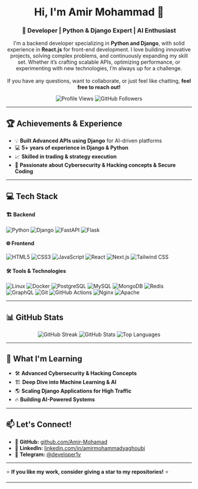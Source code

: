 <!-- Profile Header -->
<h1 align="center">Hi, I'm Amir Mohammad 👋</h1>
<h3 align="center">🚀 Developer | Python & Django Expert | AI Enthusiast</h3>

<p align="center">
  I'm a backend developer specializing in <strong>Python and Django</strong>, with solid experience in <strong>React.js</strong> for front-end development. I love building innovative projects, solving complex problems, and continuously expanding my skill set. Whether it’s crafting scalable APIs, optimizing performance, or experimenting with new technologies, I’m always up for a challenge.  
  <br><br>
  If you have any questions, want to collaborate, or just feel like chatting, <strong>feel free to reach out!</strong>
</p>

<!-- Profile Stats & Badges -->
<p align="center">
  <img src="https://komarev.com/ghpvc/?username=Amir-Mohamad&label=Profile%20Views&color=0e75b6&style=flat" alt="Profile Views" />
  <img src="https://img.shields.io/github/followers/Amir-Mohamad?label=Followers&style=social" alt="GitHub Followers">
</p>

---

## 🏆 Achievements & Experience
- 💡 **Built Advanced APIs using Django** for AI-driven platforms  
- 💻 **5+ years of experience in Django & Python**  
- 📈 **Skilled in trading & strategy execution**  
- 🎯 **Passionate about Cybersecurity & Hacking concepts & Secure Coding**  

---

## 💻 Tech Stack

#### 🏗 **Backend**  
![Python](https://img.shields.io/badge/Python-3776AB?style=for-the-badge&logo=python&logoColor=white) ![Django](https://img.shields.io/badge/Django-092E20?style=for-the-badge&logo=django&logoColor=white) ![FastAPI](https://img.shields.io/badge/FastAPI-009688?style=for-the-badge&logo=fastapi&logoColor=white) ![Flask](https://img.shields.io/badge/Flask-000000?style=for-the-badge&logo=flask&logoColor=white)  

#### 🌐 **Frontend**  
![HTML5](https://img.shields.io/badge/HTML5-E34F26?style=for-the-badge&logo=html5&logoColor=white) ![CSS3](https://img.shields.io/badge/CSS3-1572B6?style=for-the-badge&logo=css3&logoColor=white) ![JavaScript](https://img.shields.io/badge/JavaScript-F7DF1E?style=for-the-badge&logo=javascript&logoColor=black) ![React](https://img.shields.io/badge/React-61DAFB?style=for-the-badge&logo=react&logoColor=black) ![Next.js](https://img.shields.io/badge/Next.js-000000?style=for-the-badge&logo=nextdotjs&logoColor=white) ![Tailwind CSS](https://img.shields.io/badge/Tailwind%20CSS-06B6D4?style=for-the-badge&logo=tailwindcss&logoColor=white)  

#### 🛠 **Tools & Technologies**  
![Linux](https://img.shields.io/badge/Linux-FCC624?style=for-the-badge&logo=linux&logoColor=black) ![Docker](https://img.shields.io/badge/Docker-2496ED?style=for-the-badge&logo=docker&logoColor=white) ![PostgreSQL](https://img.shields.io/badge/PostgreSQL-336791?style=for-the-badge&logo=postgresql&logoColor=white) ![MySQL](https://img.shields.io/badge/MySQL-4479A1?style=for-the-badge&logo=mysql&logoColor=white) ![MongoDB](https://img.shields.io/badge/MongoDB-47A248?style=for-the-badge&logo=mongodb&logoColor=white) ![Redis](https://img.shields.io/badge/Redis-DC382D?style=for-the-badge&logo=redis&logoColor=white) ![GraphQL](https://img.shields.io/badge/GraphQL-E10098?style=for-the-badge&logo=graphql&logoColor=white) ![Git](https://img.shields.io/badge/Git-F05032?style=for-the-badge&logo=git&logoColor=white) ![GitHub Actions](https://img.shields.io/badge/GitHub%20Actions-2088FF?style=for-the-badge&logo=githubactions&logoColor=white) ![Nginx](https://img.shields.io/badge/Nginx-009639?style=for-the-badge&logo=nginx&logoColor=white) ![Apache](https://img.shields.io/badge/Apache-D22128?style=for-the-badge&logo=apache&logoColor=white)  

---

## 📊 GitHub Stats
<p align="center">
  <img src="https://github-readme-streak-stats.herokuapp.com/?user=Amir-Mohamad&theme=radical" alt="GitHub Streak" />
  <img src="https://github-readme-stats.vercel.app/api?username=Amir-Mohamad&show_icons=true&theme=radical" alt="GitHub Stats" />
  <img src="https://github-readme-stats.vercel.app/api/top-langs/?username=Amir-Mohamad&layout=compact&theme=radical" alt="Top Languages" />
</p>

---

## 🌱 What I'm Learning
- 🛠 **Advanced Cybersecurity & Hacking Concepts**
- 🏗 **Deep Dive into Machine Learning & AI**
- 🌎 **Scaling Django Applications for High Traffic**
- 🔥 **Building AI-Powered Systems**

---

## 📫 Let's Connect!
- 🚀 **GitHub:** [github.com/Amir-Mohamad](https://github.com/Amir-Mohamad)
- 💼 **LinkedIn:** [linkedin.com/in/amirmohammadyaghoubi](https://www.linkedin.com/in/amirmohammadyaghoubi/)
- 📢 **Telegram:** [@developer1y](https://t.me/developer1y)

---

⭐ **If you like my work, consider giving a star to my repositories!** ⭐

---
